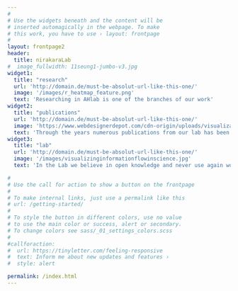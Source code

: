 ```yaml
---
#
# Use the widgets beneath and the content will be
# inserted automagically in the webpage. To make
# this work, you have to use › layout: frontpage
#
layout: frontpage2
header:
  title: nirakaraLab
#  image_fullwidth: 11seung1-jumbo-v3.jpg
widget1:
  title: "research"
  url: 'http://domain.de/must-be-absolut-url-like-this-one/'
  image: '/images/r_heatmap_feature.png'
  text: 'Researching in AHlab is one of the branches of our work'
widget2:
  title: "publications"
  url: 'http://domain.de/must-be-absolut-url-like-this-one/'
  image: 'https://www.webdesignerdepot.com/cdn-origin/uploads/visualization_tools/walrus.jpg'
  text: 'Through the years numerous publications from our lab has been published'
widget3:
  title: "lab"
  url: 'http://domain.de/must-be-absolut-url-like-this-one/'
  image: '/images/visualizinginformationflowinscience.jpg'
  text: 'In the Lab we believe in open knowledge and never use again wordpress'

#
# Use the call for action to show a button on the frontpage
#
# To make internal links, just use a permalink like this
# url: /getting-started/
#
# To style the button in different colors, use no value
# to use the main color or success, alert or secondary.
# To change colors see sass/_01_settings_colors.scss
#
#callforaction:
#  url: https://tinyletter.com/feeling-responsive
#  text: Inform me about new updates and features ›
#  style: alert

permalink: /index.html
---
```


